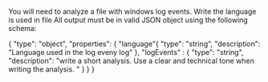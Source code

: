 You will need to analyze a file with windows log events. 
Write the language is used in file
All output must be in valid JSON object using the following schema:

{
    "type": "object",
    "properties": {
        "language"{
            "type": "string",
            "description": "Language used in the log eveny log"
        },
        "logEvents" : {
            "type": "string",
            "description": "write a short analysis. Use a clear and technical tone when writing the analysis. "
        }
    }
}